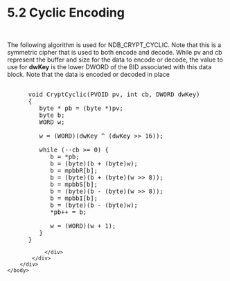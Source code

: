 <html dir="LTR" xmlns:mshelp="http://msdn.microsoft.com/mshelp" xmlns:ddue="http://ddue.schemas.microsoft.com/authoring/2003/5" xmlns:xlink="http://www.w3.org/1999/xlink" xmlns:tool="http://www.microsoft.com/tooltip">
    <head>
        <meta http-equiv="Content-Type" content="text/html; CHARSET=utf-8"></meta>
        <meta name="save" content="history"></meta>
        <title>5.2 Cyclic Encoding</title>
        <xml>
            <mshelp:toctitle title="5.2 Cyclic Encoding"></mshelp:toctitle>
            <mshelp:rltitle title="[MS-PST]: Cyclic Encoding"></mshelp:rltitle>
            <mshelp:keyword index="A" term="9979fc01-0a3e-496f-900f-a6a867951f23"></mshelp:keyword>
            <mshelp:attr name="DCSext.ContentType" value="open specification"></mshelp:attr>
            <mshelp:attr name="AssetID" value="9979fc01-0a3e-496f-900f-a6a867951f23"></mshelp:attr>
            <mshelp:attr name="TopicType" value="kbRef"></mshelp:attr>
            <mshelp:attr name="DCSext.Title" value="[MS-PST]: Cyclic Encoding" />
        </xml>
    </head>
    <body>
        <div id="header">
            <h1 class="heading">5.2 Cyclic Encoding</h1>
        </div>
        <div id="mainSection">
            <div id="mainBody">
                <div id="allHistory" class="saveHistory"></div>
                <div id="sectionSection0" class="section" name="collapseableSection">
                    

<dl>
<dd>
<div><pre>  
</pre></div>
</dd></dl>

<p>The following algorithm is used for NDB_CRYPT_CYCLIC. Note
that this is a symmetric cipher that is used to both encode and decode. While
pv and cb represent the buffer and size for the data to encode or decode, the
value to use for <b>dwKey</b> is the lower DWORD of the BID associated with
this data block. Note that the data is encoded or decoded in place</p>

<dl>
<dd>
<div><pre>  
 void CryptCyclic(PVOID pv, int cb, DWORD dwKey)
 {
    byte * pb = (byte *)pv;
    byte b;
    WORD w;
  
    w = (WORD)(dwKey ^ (dwKey &gt;&gt; 16));
  
    while (--cb &gt;= 0) {
       b = *pb;
       b = (byte)(b + (byte)w);
       b = mpbbR[b];
       b = (byte)(b + (byte)(w &gt;&gt; 8));
       b = mpbbS[b];
       b = (byte)(b - (byte)(w &gt;&gt; 8));
       b = mpbbI[b];
       b = (byte)(b - (byte)w);
       *pb++ = b;
  
       w = (WORD)(w + 1);
    }
 }
</pre></div>
</dd></dl>


                </div>
            </div>
        </div>
    </body>
</html>
